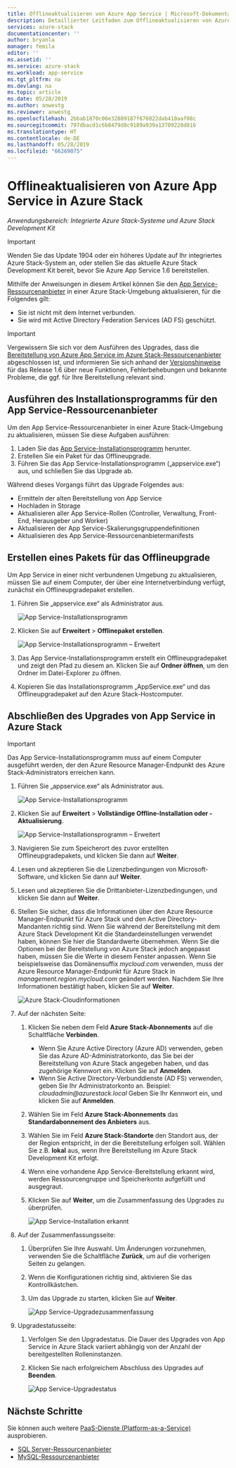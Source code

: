 ```yaml
---
title: Offlineaktualisieren von Azure App Service | Microsoft-Dokumentation
description: Detaillierter Leitfaden zum Offlineaktualisieren von Azure App Service in Azure Stack
services: azure-stack
documentationcenter: ''
author: bryanla
manager: femila
editor: ''
ms.assetid: ''
ms.service: azure-stack
ms.workload: app-service
ms.tgt_pltfrm: na
ms.devlang: na
ms.topic: article
ms.date: 05/28/2019
ms.author: anwestg
ms.reviewer: anwestg
ms.openlocfilehash: 2bbab1870c06e32889187f676022dab410aaf08c
ms.sourcegitcommit: 797dbacd1c6b8479d8c9189a939a13709228d816
ms.translationtype: HT
ms.contentlocale: de-DE
ms.lasthandoff: 05/28/2019
ms.locfileid: "66269075"
---
```

# <a name="offline-update-of-azure-app-service-on-azure-stack"></a>Offlineaktualisieren von Azure App Service in Azure Stack

*Anwendungsbereich: Integrierte Azure Stack-Systeme und Azure Stack Development Kit*

> [!IMPORTANT]
> Wenden Sie das Update 1904 oder ein höheres Update auf Ihr integriertes Azure Stack-System an, oder stellen Sie das aktuelle Azure Stack Development Kit bereit, bevor Sie Azure App Service 1.6 bereitstellen.

Mithilfe der Anweisungen in diesem Artikel können Sie den [App Service-Ressourcenanbieter](azure-stack-app-service-overview.md) in einer Azure Stack-Umgebung aktualisieren, für die Folgendes gilt:

* Sie ist nicht mit dem Internet verbunden.
* Sie wird mit Active Directory Federation Services (AD FS) geschützt.

> [!IMPORTANT]
> Vergewissern Sie sich vor dem Ausführen des Upgrades, dass die [Bereitstellung von Azure App Service im Azure Stack-Ressourcenanbieter](azure-stack-app-service-deploy-offline.md) abgeschlossen ist, und informieren Sie sich anhand der [Versionshinweise](azure-stack-app-service-release-notes-update-six.md) für das Release 1.6 über neue Funktionen, Fehlerbehebungen und bekannte Probleme, die ggf. für Ihre Bereitstellung relevant sind.

## <a name="run-the-app-service-resource-provider-installer"></a>Ausführen des Installationsprogramms für den App Service-Ressourcenanbieter

Um den App Service-Ressourcenanbieter in einer Azure Stack-Umgebung zu aktualisieren, müssen Sie diese Aufgaben ausführen:

1. Laden Sie das [App Service-Installationsprogramm](https://aka.ms/appsvcupdate6installer) herunter.
2. Erstellen Sie ein Paket für das Offlineupgrade.
3. Führen Sie das App Service-Installationsprogramm („appservice.exe“) aus, und schließen Sie das Upgrade ab.

Während dieses Vorgangs führt das Upgrade Folgendes aus:

* Ermitteln der alten Bereitstellung von App Service
* Hochladen in Storage
* Aktualisieren aller App Service-Rollen (Controller, Verwaltung, Front-End, Herausgeber und Worker)
* Aktualisieren der App Service-Skalierungsgruppendefinitionen
* Aktualisieren des App Service-Ressourcenanbietermanifests

## <a name="create-an-offline-upgrade-package"></a>Erstellen eines Pakets für das Offlineupgrade

Um App Service in einer nicht verbundenen Umgebung zu aktualisieren, müssen Sie auf einem Computer, der über eine Internetverbindung verfügt, zunächst ein Offlineupgradepaket erstellen.

1. Führen Sie „appservice.exe“ als Administrator aus.

    ![App Service-Installationsprogramm][1]

2. Klicken Sie auf **Erweitert** > **Offlinepaket erstellen**.

    ![App Service-Installationsprogramm – Erweitert][2]

3. Das App Service-Installationsprogramm erstellt ein Offlineupgradepaket und zeigt den Pfad zu diesem an.  Klicken Sie auf **Ordner öffnen**, um den Ordner im Datei-Explorer zu öffnen.

4. Kopieren Sie das Installationsprogramm „AppService.exe“ und das Offlineupgradepaket auf den Azure Stack-Hostcomputer.

## <a name="complete-the-upgrade-of-app-service-on-azure-stack"></a>Abschließen des Upgrades von App Service in Azure Stack

> [!IMPORTANT]
> Das App Service-Installationsprogramm muss auf einem Computer ausgeführt werden, der den Azure Resource Manager-Endpunkt des Azure Stack-Administrators erreichen kann.
>
>

1. Führen Sie „appservice.exe“ als Administrator aus.

    ![App Service-Installationsprogramm][1]

2. Klicken Sie auf **Erweitert** > **Vollständige Offline-Installation oder -Aktualisierung**.

    ![App Service-Installationsprogramm – Erweitert][2]

3. Navigieren Sie zum Speicherort des zuvor erstellten Offlineupgradepakets, und klicken Sie dann auf **Weiter**.

4. Lesen und akzeptieren Sie die Lizenzbedingungen von Microsoft-Software, und klicken Sie dann auf **Weiter**.

5. Lesen und akzeptieren Sie die Drittanbieter-Lizenzbedingungen, und klicken Sie dann auf **Weiter**.

6. Stellen Sie sicher, dass die Informationen über den Azure Resource Manager-Endpunkt für Azure Stack und den Active Directory-Mandanten richtig sind. Wenn Sie während der Bereitstellung mit dem Azure Stack Development Kit die Standardeinstellungen verwendet haben, können Sie hier die Standardwerte übernehmen. Wenn Sie die Optionen bei der Bereitstellung von Azure Stack jedoch angepasst haben, müssen Sie die Werte in diesem Fenster anpassen. Wenn Sie beispielsweise das Domänensuffix *mycloud.com* verwenden, muss der Azure Resource Manager-Endpunkt für Azure Stack in *management.region.mycloud.com* geändert werden. Nachdem Sie Ihre Informationen bestätigt haben, klicken Sie auf **Weiter**.

    ![Azure Stack-Cloudinformationen][3]

7. Auf der nächsten Seite:

   1. Klicken Sie neben dem Feld **Azure Stack-Abonnements** auf die Schaltfläche **Verbinden**.
      * Wenn Sie Azure Active Directory (Azure AD) verwenden, geben Sie das Azure AD-Administratorkonto, das Sie bei der Bereitstellung von Azure Stack angegeben haben, und das zugehörige Kennwort ein. Klicken Sie auf **Anmelden**.
      * Wenn Sie Active Directory-Verbunddienste (AD FS) verwenden, geben Sie Ihr Administratorkonto an. Beispiel: _cloudadmin@azurestack.local_ Geben Sie Ihr Kennwort ein, und klicken Sie auf **Anmelden**.
   2. Wählen Sie im Feld **Azure Stack-Abonnements** das **Standardabonnement des Anbieters** aus.
   3. Wählen Sie im Feld **Azure Stack-Standorte** den Standort aus, der der Region entspricht, in der die Bereitstellung erfolgen soll. Wählen Sie z.B. **lokal** aus, wenn Ihre Bereitstellung im Azure Stack Development Kit erfolgt.
   4. Wenn eine vorhandene App Service-Bereitstellung erkannt wird, werden Ressourcengruppe und Speicherkonto aufgefüllt und ausgegraut.
   5. Klicken Sie auf **Weiter**, um die Zusammenfassung des Upgrades zu überprüfen.

      ![App Service-Installation erkannt][4]

8. Auf der Zusammenfassungsseite:
   1. Überprüfen Sie Ihre Auswahl. Um Änderungen vorzunehmen, verwenden Sie die Schaltfläche **Zurück**, um auf die vorherigen Seiten zu gelangen.
   2. Wenn die Konfigurationen richtig sind, aktivieren Sie das Kontrollkästchen.
   3. Um das Upgrade zu starten, klicken Sie auf **Weiter**.

       ![App Service-Upgradezusammenfassung][5]

9. Upgradestatusseite:
    1. Verfolgen Sie den Upgradestatus. Die Dauer des Upgrades von App Service in Azure Stack variiert abhängig von der Anzahl der bereitgestellten Rolleninstanzen.
    2. Klicken Sie nach erfolgreichem Abschluss des Upgrades auf **Beenden**.

        ![App Service-Upgradestatus][6]

<!--Image references-->
[1]: ./media/azure-stack-app-service-update-offline/app-service-exe.png
[2]: ./media/azure-stack-app-service-update-offline/app-service-exe-advanced.png
[3]: ./media/azure-stack-app-service-update-offline/app-service-azure-resource-manager-endpoints.png
[4]: ./media/azure-stack-app-service-update-offline/app-service-installation-detected.png
[5]: ./media/azure-stack-app-service-update-offline/app-service-upgrade-summary.png
[6]: ./media/azure-stack-app-service-update-offline/app-service-upgrade-complete.png

## <a name="next-steps"></a>Nächste Schritte

Sie können auch weitere [PaaS-Dienste (Platform-as-a-Service)](azure-stack-offer-services-overview.md) ausprobieren.

* [SQL Server-Ressourcenanbieter](azure-stack-sql-resource-provider-deploy.md)
* [MySQL-Ressourcenanbieter](azure-stack-mysql-resource-provider-deploy.md)
